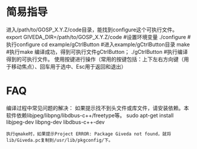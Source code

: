 # 简易指导
进入/path/to/GOSP_X.Y.Z/code目录，能找到configure这个可执行文件。
export GIVEDA_DIR=/path/to/GOSP_X.Y.Z/code   #设置环境变量
./configure  #执行configure
cd example/gCtrlButton    #进入example/gCtrlButton目录
make   #执行make
编译成功，得到可执行文件gCtrlButton；
./gCtrlButton    #执行编译得到的可执行文件。
使用按键进行操作（常用的按键包括：上下左右方向键（用于移动焦点）、回车用于选中、Esc用于返回和退出）


# FAQ
编译过程中常见问题的解决： 
    如果提示找不到头文件或库文件，请安装依赖。本软件依赖libjpeg/libpng/libdbus-c++/freetype等。
    sudo apt-get install libjpeg-dev libpng-dev libdbus-c++-dev

    执行qmake时，如果提示Project ERROR: Package Giveda not found，就将lib/Giveda.pc复制到/usr/lib/pkgconfig/下。

